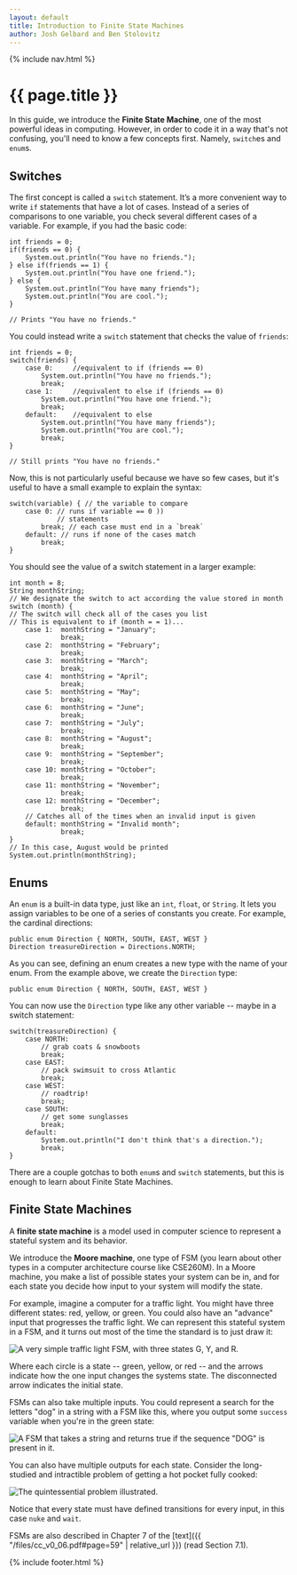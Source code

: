 ```yaml
---
layout: default
title: Introduction to Finite State Machines
author: Josh Gelbard and Ben Stolovitz
---
```

{% include nav.html %}

# {{ page.title }}

In this guide, we introduce the **Finite State Machine**, one of the most powerful ideas in computing. However, in order to code it in a way that's not confusing, you'll need to know a few concepts first. Namely, `switch`es and `enum`s.

## Switches

The first concept is called a `switch` statement. It’s  a more convenient way to write `if` statements that have a lot of cases. Instead of a series of comparisons to one variable, you check several different cases of a variable. For example, if you had the basic code:

	int friends = 0;
	if(friends == 0) {
		System.out.println("You have no friends.");
	} else if(friends == 1) {
		System.out.println("You have one friend.");
	} else {
		System.out.println("You have many friends");
		System.out.println("You are cool.");
	}
	
	// Prints "You have no friends."

You could instead write a `switch` statement that checks the value of `friends`:

	int friends = 0;
	switch(friends) {
		case 0:     //equivalent to if (friends == 0)
			System.out.println("You have no friends.");
			break;
		case 1:		//equivalent to else if (friends == 0)
			System.out.println("You have one friend.");
			break;
		default:	//equivalent to else
			System.out.println("You have many friends");
			System.out.println("You are cool.");
			break;
	}

	// Still prints "You have no friends."
	
Now, this is not particularly useful because we have so few cases, but it's useful to have a small example to explain the syntax:

	switch(variable) { // the variable to compare
		case 0: // runs if variable == 0 ))
				// statements
			break; // each case must end in a `break`
		default: // runs if none of the cases match
			break;
	}

You should see the value of a switch statement in a larger example:

	int month = 8;
	String monthString;
	// We designate the switch to act according the value stored in month
	switch (month) {
	// The switch will check all of the cases you list
	// This is equivalent to if (month = = 1)...
	    case 1:  monthString = "January";
	             break;
	    case 2:  monthString = "February";
	             break;
	    case 3:  monthString = "March";
	             break;
	    case 4:  monthString = "April";
	             break;
	    case 5:  monthString = "May";
	             break;
	    case 6:  monthString = "June";
	             break;
	    case 7:  monthString = "July";
	             break;
	    case 8:  monthString = "August";
	             break;
	    case 9:  monthString = "September";
	             break;
	    case 10: monthString = "October";
	             break;
	    case 11: monthString = "November";
	             break;
	    case 12: monthString = "December";
	             break;
	    // Catches all of the times when an invalid input is given
	    default: monthString = "Invalid month";
	             break;
	}
	// In this case, August would be printed
	System.out.println(monthString);

## Enums

An `enum` is a built-in data type, just like an `int`, `float`, or `String`. It lets you assign variables to be one of a series of constants you create. For example, the cardinal directions:

	public enum Direction { NORTH, SOUTH, EAST, WEST }
	Direction treasureDirection = Directions.NORTH;

As you can see, defining an enum creates a new type with the name of your enum. From the example above, we create the `Direction` type:

	public enum Direction { NORTH, SOUTH, EAST, WEST }

You can now use the `Direction` type like any other variable -- maybe in a switch statement:

	switch(treasureDirection) {
		case NORTH:
			// grab coats & snowboots
			break;
		case EAST:
			// pack swimsuit to cross Atlantic
			break;
		case WEST:
			// roadtrip!
			break;
		case SOUTH:
			// get some sunglasses
			break;
		default:
			System.out.println("I don't think that's a direction.");
			break;
	}

There are a couple gotchas to both `enum`s and `switch` statements, but this is enough to learn about Finite State Machines.

## Finite State Machines

A **finite state machine** is a model used in computer science to represent a stateful system and its behavior.

We introduce the **Moore machine**, one type of FSM (you learn about other types in a computer architecture course like CSE260M). In a Moore machine, you make a list of possible states your system can be in, and for each state you decide how input to your system will modify the state.

For example, imagine a computer for a traffic light. You might have three different states: red, yellow, or green. You could also have an "advance" input that progresses the traffic light. We can represent this stateful system in a FSM, and it turns out most of the time the standard is to just draw it:

![A very simple traffic light FSM, with three states G, Y, and R.](http://i.imgur.com/UC113L8.jpg)

Where each circle is a state -- green, yellow, or red -- and the arrows indicate how the one input changes the systems state. The disconnected arrow indicates the initial state.

FSMs can also take multiple inputs. You could represent a search for the letters "dog" in a string with a FSM like this, where you output some `success` variable when you're in the green state:

![A FSM that takes a string and returns true if the sequence "DOG" is present in it.](http://i.imgur.com/M90rfHi.jpg)

You can also have multiple outputs for each state. Consider the long-studied and intractible problem of getting a hot pocket fully cooked:

![The quintessential problem illustrated.](http://i.imgur.com/VN8cJZ0.jpg)

Notice that every state must have defined transitions for every input, in this case `nuke` and `wait`.

FSMs are also described in Chapter 7 of the [text]({{ "/files/cc_v0_06.pdf#page=59" | relative_url }}) (read Section 7.1).

{% include footer.html %}
